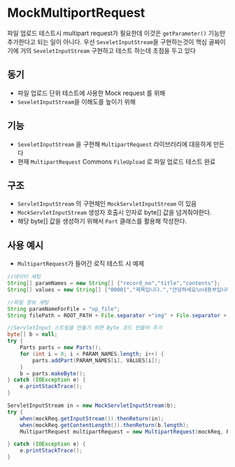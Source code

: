 # MockMultiportRequest #
파일 업로드 테스트시 multipart request가 필요한데 이것은 `getParameter()` 기능만 추가한다고 되는 일이 아니다.
우선 `SeveletInputStream`을 구현하는것이 핵심 골짜이기에 거의 `SeveletInputStream` 구현하고 테스트 하는데 초점을 두고 있다

## 동기 ##
- 파일 업로드 단위 테스트에 사용한 Mock request 를 위해
- `SeveletInputStream`을 이해도를 높이기 위해

## 기능 ##
- `SeveletInputStream` 을 구현해 `MultipartRequest` 라이브러리에 대응하게 만든다
- 현재 `MultipartRequest` Commons `FileUpload` 로 파일 업로드 테스트 완료

## 구조 ##
- `ServletInputStream` 의 구현체인 `MockServletInputStream` 이 있음
- `MockServletInputStream` 생성자 호출시 인자로 byte[] 값을 넘겨줘야한다.
- 해당 byte[] 값을 생성하기 위해서 `Part` 클래스를 활용해 작성한다.

## 사용 예시 ##
- `MultipartRequest`가 들어간 로직 테스트 시 예제
```java
//데이터 세팅
String[] paramNames = new String[] {"record_no","title","contents"};
String[] values = new String[] {"00001","제목입니다.","안녕하세요\n내용부입니다."};

//파일 정보 세팅
String paramNameForFile = "up_file";
String filePath = ROOT_PATH + File.separator +"img" + File.separator + "1.jpg";

//ServletInput 스트림을 만들기 위한 Byte 코드 만들어 주기
byte[] b = null;
try {
    Parts parts = new Parts();
    for (int i = 0; i < PARAM_NAMES.length; i++) {
        parts.addPart(PARAM_NAMES[i], VALUES[i]);
    }
    b = parts.makeByte();
} catch (IOException e) {
    e.printStackTrace();
}

ServletInputStream in = new MockServletInputStream(b);
try {
    when(mockReq.getInputStream()).thenReturn(in);
    when(mockReq.getContentLength()).thenReturn(b.length);
    MultipartRequest multipartRequest = new MultipartRequest(mockReq, ROOT_PATH + File.separator + "img_copy", "utf-8");

} catch (IOException e) {
    e.printStackTrace();
}

 ```
